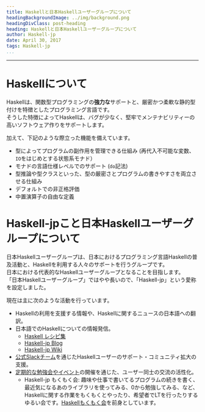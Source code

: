 ```yaml
---
title: Haskellと日本Haskellユーザーグループについて
headingBackgroundImage: ../img/background.png
headingDivClass: post-heading
heading: Haskellと日本Haskellユーザーグループについて
author: Haskell-jp
date: April 30, 2017
tags: Haskell-jp
...
```

---

# Haskellについて

Haskellは、関数型プログラミングの**強力な**サポートと、厳密かつ柔軟な静的型付けを特徴としたプログラミング言語です。  
そうした特徴によってHaskellは、バグが少なく、堅牢でメンテナビリティーの高いソフトウェア作りをサポートします。

加えて、下記のような際立った機能を備えています。

- 型によってプログラムの副作用を管理できる仕組み (再代入不可能な変数、`IO`をはじめとする状態系モナド）
- モナドの言語仕様レベルでのサポート (`do`記法)
- 型推論や型クラスといった、型の厳密さとプログラムの書きやすさを両立させる仕組み
- デフォルトでの非正格評価
- 中置演算子の自由な定義

<!-- TODO
## 企業における採用実績

-->

# Haskell-jpこと日本Haskellユーザーグループについて

<!-- なるべく随時更新したいなぁ -->

日本Haskellユーザーグループは、日本におけるプログラミング言語Haskellの普及活動と、Haskellを利用する人々のサポートを行うグループです。  
日本における代表的なHaskellユーザーグループとなることを目指します。  
「日本Haskellユーザーグループ」ではやや長いので、「Haskell-jp」という愛称を設定しました。

現在は主に次のような活動を行っています。

- Haskellの利用を支援する情報や、Haskellに関するニュースの日本語への翻訳。
- 日本語でのHaskellについての情報発信。
    - [Haskell レシピ集](https://github.com/haskell-jp/recipe-collection)
    - [Haskell-jp Blog](https://haskell.jp/blog)
    - [Haskell-jp Wiki](https://wiki.haskell.jp)
- [公式Slackチーム](https://haskell-jp.slack.com)を通じたHaskellユーザーのサポート・コミュニティ拡大の支援。
- [定期的な勉強会やイベント](https://haskell-jp.connpass.com)の開催を通じた、ユーザー同士の交流の活性化。
    - Haskell-jp もくもく会: 趣味や仕事で書いてるプログラムの続きを書く、最近気になるあのライブラリを使ってみる、0から勉強してみる、など、Haskellに関する作業をもくもくとやったり、希望者でLTを行ったりするゆるい会です。[Haskellもくもく会](https://haskellmokumoku.connpass.com)を前身としています。
